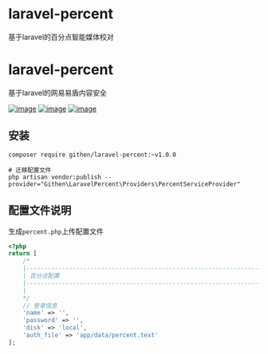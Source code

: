 # laravel-percent

基于laravel的百分点智能媒体校对

# laravel-percent

基于laravel的网易易盾内容安全

[![image](https://img.shields.io/github/stars/jiaoyu-cn/laravel-percent)](https://github.com/jiaoyu-cn/laravel-percent/stargazers)
[![image](https://img.shields.io/github/forks/jiaoyu-cn/laravel-percent)](https://github.com/jiaoyu-cn/laravel-percent/network/members)
[![image](https://img.shields.io/github/issues/jiaoyu-cn/laravel-percent)](https://github.com/jiaoyu-cn/laravel-percent/issues)

## 安装

```shell
composer require githen/laravel-percent:~v1.0.0

# 迁移配置文件
php artisan vendor:publish --provider="Githen\LaravelPercent\Providers\PercentServiceProvider"
```

## 配置文件说明

生成`percent.php`上传配置文件

```php
<?php
return [
    /*
    |--------------------------------------------------------------------------
    | 百分点配置
    |--------------------------------------------------------------------------
    |
    */
    // 登录信息
    'name' => '',
    'password' => '',
    'disk' => 'local',
    'auth_file' => 'app/data/percent.text'
];
```
